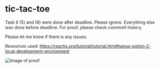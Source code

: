 # tic-tac-toe

Task 6 (5) and (6) were done after deadline. Please ignore.
Everything else was done before deadline.
For proof, please check commmit history.

Please let me know if there is any issues.

Resources used:
https://reactjs.org/tutorial/tutorial.html#setup-option-2-local-development-environment

![Image of proof](https://github.com/frendylio/react-tic-tac-toe/blob/master/images/proof.PNG)
